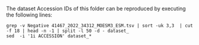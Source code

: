 
The dataset Accession IDs of this folder can be reproduced by executing the following lines:

```
grep -v Negative 41467_2022_34312_MOESM3_ESM.tsv | sort -uk 3,3  | cut -f 18 | head -n -1 | split -l 50 -d - dataset_
sed  -i '1i ACCESSION' dataset_*
```
